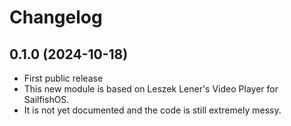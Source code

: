 <!--
SPDX-FileCopyrightText: 2023-2024 Mirian Margiani
SPDX-License-Identifier: GFDL-1.3-or-later
-->

# Changelog

## 0.1.0 (2024-10-18)

- First public release
- This new module is based on Leszek Lener's Video Player for SailfishOS.
- It is not yet documented and the code is still extremely messy.
